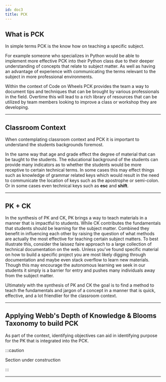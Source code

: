 ```yaml
---
id: doc3
title: PCK
---
```


## What is PCK

In simple terms PCK is the know how on teaching a specific subject.

For example someone who specializes in Python would be able to implement more effective PCK into their Python class due to their deeper understanding of concepts that relate to subject matter. As well as having an advantage of experience with communicating the terms relevant to the subject in more professional environments.

Within the context of Code on Wheels PCK provides the team a way to document tips and techniques that can be brought by various professionals in the field. Overtime this will lead to a rich library of resources that can be utilized by team members looking to improve a class or workshop they are developing.

---

## Classroom Context

When contemplating classroom context and PCK it is important to understand the students backgrounds foremost.

In the same way that age and grade effect the degree of material that can be taught to the students. The educational background of the students can provide many indicators as to whether the students would be more receptive to certain technical terms. In some cases this may effect things such as knowledge of grammar related keys which would result in the need to communicate the location of keys such as the apostrophe or semi-colon. Or in some cases even technical keys such as **esc** and **shift**.

---

## PK + CK

In the synthesis of PK and CK, PK brings a way to teach materials in a manner that is impactful to students. While CK contributes the fundamentals that students should be learning for the subject matter.
Combined they benefit in influencing each other by raising the question of what methods are actually the most effective for teaching certain subject matters. To best illustrate this, consider the laissez faire approach to a large collection of technical documentation on the web. Unless you've found specific material on how to build a specific project you are most likely digging through documentation and maybe even stack overflow to learn new materials. Though this may encourage the autonomous learning we seek in our students it simply is a barrier for entry and pushes many individuals away from the subject matter.

Ultimately with the synthesis of PK and CK the goal is to find a method to teach the fundamentals and jargon of a concept in a manner that is quick, effective, and a lot friendlier for the classroom context. 

---

## Applying Webb's Depth of Knowledge & Blooms Taxonomy to build PCK

As part of the context, identifying objectives can aid in identifying purpose for the PK that is integrated into the PCK.

:::caution

Section under construction

:::

---